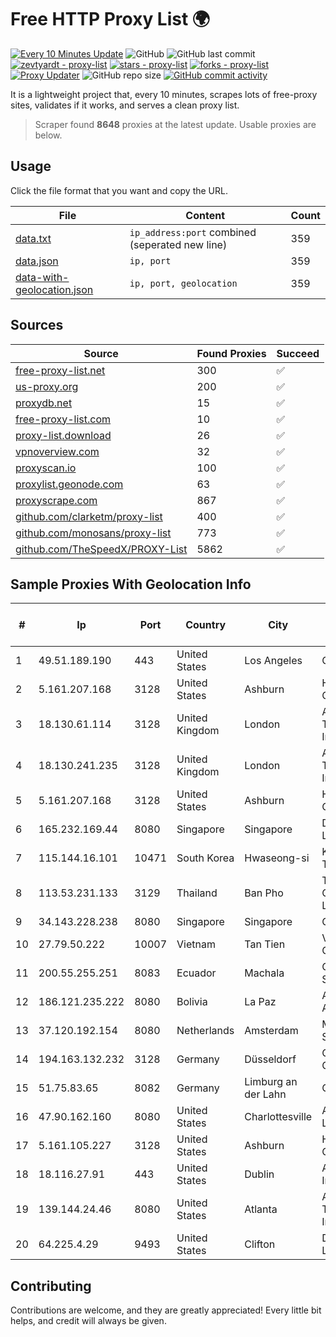 
# Free HTTP Proxy List 🌍

[![Every 10 Minutes Update](https://github.com/mertguvencli/http-proxy-list/actions/workflows/main.yml/badge.svg?branch=main)](https://github.com/mertguvencli/http-proxy-list/actions/workflows/main.yml)
![GitHub](https://img.shields.io/github/license/mertguvencli/http-proxy-list)
![GitHub last commit](https://img.shields.io/github/last-commit/mertguvencli/http-proxy-list)
[![zevtyardt - proxy-list](https://img.shields.io/static/v1?label=zevtyardt&message=proxy-list&color=blue&logo=github)](https://github.com/zevtyardt/proxy-list "Go to GitHub repo")
[![stars - proxy-list](https://img.shields.io/github/stars/zevtyardt/proxy-list?style=social)](https://github.com/zevtyardt/proxy-list)
[![forks - proxy-list](https://img.shields.io/github/forks/zevtyardt/proxy-list?style=social)](https://github.com/zevtyardt/proxy-list)
[![Proxy Updater](https://github.com/zevtyardt/proxy-list/workflows/Proxy%20Updater/badge.svg)](https://github.com/zevtyardt/proxy-list/actions?query=workflow:"Proxy+Updater")
![GitHub repo size](https://img.shields.io/github/repo-size/zevtyardt/proxy-list)
[![GitHub commit activity](https://img.shields.io/github/commit-activity/m/zevtyardt/proxy-list?logo=commits)](https://github.com/zevtyardt/proxy-list/commits/main)

It is a lightweight project that, every 10 minutes, scrapes lots of free-proxy sites, validates if it works, and serves a clean proxy list.

> Scraper found **8648** proxies at the latest update. Usable proxies are below.

## Usage

Click the file format that you want and copy the URL.

|File|Content|Count|
|----|-------|-----|
|[data.txt](https://raw.githubusercontent.com/mertguvencli/http-proxy-list/main/proxy-list/data.txt)|`ip_address:port` combined (seperated new line)|359|
|[data.json](https://raw.githubusercontent.com/mertguvencli/http-proxy-list/main/proxy-list/data.json)|`ip, port`|359|
|[data-with-geolocation.json](https://raw.githubusercontent.com/mertguvencli/http-proxy-list/main/proxy-list/data-with-geolocation.json)|`ip, port, geolocation`|359|

## Sources

|Source|Found Proxies|Succeed|
|------|-------------|-------|
|[free-proxy-list.net](https://free-proxy-list.net)|300|✅|
|[us-proxy.org](https://www.us-proxy.org)|200|✅|
|[proxydb.net](http://proxydb.net)|15|✅|
|[free-proxy-list.com](https://free-proxy-list.com/?page=&port=&type%5B%5D=http&type%5B%5D=https&up_time=0&search=Search)|10|✅|
|[proxy-list.download](https://www.proxy-list.download/HTTP)|26|✅|
|[vpnoverview.com](https://vpnoverview.com/privacy/anonymous-browsing/free-proxy-servers)|32|✅|
|[proxyscan.io](https://www.proxyscan.io)|100|✅|
|[proxylist.geonode.com](https://proxylist.geonode.com/api/proxy-list?limit=300&page=1&sort_by=lastChecked&sort_type=desc&protocols=http,https)|63|✅|
|[proxyscrape.com](https://api.proxyscrape.com/v2/?request=displayproxies&protocol=http&timeout=10000&country=all&ssl=all&anonymity=all)|867|✅|
|[github.com/clarketm/proxy-list](https://raw.githubusercontent.com/clarketm/proxy-list/master/proxy-list-raw.txt)|400|✅|
|[github.com/monosans/proxy-list](https://raw.githubusercontent.com/monosans/proxy-list/main/proxies/http.txt)|773|✅|
|[github.com/TheSpeedX/PROXY-List](https://raw.githubusercontent.com/TheSpeedX/PROXY-List/master/http.txt)|5862|✅|


## Sample Proxies With Geolocation Info

|#|Ip|Port|Country|City|Internet Service Provider|
|-|--|----|-------|----|-------------------------|
|1|49.51.189.190|443|United States|Los Angeles|OPHL|
|2|5.161.207.168|3128|United States|Ashburn|Hetzner Online GmbH|
|3|18.130.61.114|3128|United Kingdom|London|Amazon Technologies Inc.|
|4|18.130.241.235|3128|United Kingdom|London|Amazon Technologies Inc.|
|5|5.161.207.168|3128|United States|Ashburn|Hetzner Online GmbH|
|6|165.232.169.44|8080|Singapore|Singapore|DigitalOcean, LLC|
|7|115.144.16.101|10471|South Korea|Hwaseong-si|Korea Telecom|
|8|113.53.231.133|3129|Thailand|Ban Pho|TOT Public Company Limited|
|9|34.143.228.238|8080|Singapore|Singapore|Google LLC|
|10|27.79.50.222|10007|Vietnam|Tan Tien|Viettel Corporation|
|11|200.55.255.251|8083|Ecuador|Machala|Comm & Net S.A.|
|12|186.121.235.222|8080|Bolivia|La Paz|AXS Bolivia S. A.|
|13|37.120.192.154|8080|Netherlands|Amsterdam|M247 Europe SRL|
|14|194.163.132.232|3128|Germany|Düsseldorf|Contabo GmbH|
|15|51.75.83.65|8082|Germany|Limburg an der Lahn|OVH SAS|
|16|47.90.162.160|8080|United States|Charlottesville|Alibaba.com LLC|
|17|5.161.105.227|3128|United States|Ashburn|Hetzner Online GmbH|
|18|18.116.27.91|443|United States|Dublin|Amazon.com, Inc.|
|19|139.144.24.46|8080|United States|Atlanta|Akamai Technologies, Inc.|
|20|64.225.4.29|9493|United States|Clifton|DigitalOcean, LLC|



## Contributing

Contributions are welcome, and they are greatly appreciated! Every
little bit helps, and credit will always be given.

